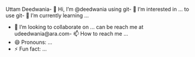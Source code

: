 Uttam Deedwania- 👋 Hi, I’m @deedwania
using git- 👀 I’m interested in ...
to use git- 🌱 I’m currently learning ...
- 💞️ I’m looking to collaborate on ...
can be reach me at udeedwania@ara.com- 📫 How to reach me ...
- 😄 Pronouns: ...
- ⚡ Fun fact: ...

<!---
deedwania/deedwania is a ✨ special ✨ repository because its `README.md` (this file) appears on your GitHub profile.
You can click the Preview link to take a look at your changes.
--->
